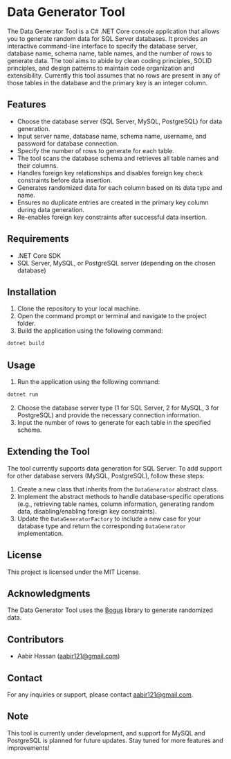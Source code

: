 # Data Generator Tool

The Data Generator Tool is a C# .NET Core console application that allows you to generate random data for SQL Server databases. It provides an interactive command-line interface to specify the database server, database name, schema name, table names, and the number of rows to generate data. The tool aims to abide by clean coding principles, SOLID principles, and design patterns to maintain code organization and extensibility. Currently this tool assumes that no rows are present in any of those tables in the database and the primary key is an integer column.

## Features

- Choose the database server (SQL Server, MySQL, PostgreSQL) for data generation.
- Input server name, database name, schema name, username, and password for database connection.
- Specify the number of rows to generate for each table.
- The tool scans the database schema and retrieves all table names and their columns.
- Handles foreign key relationships and disables foreign key check constraints before data insertion.
- Generates randomized data for each column based on its data type and name.
- Ensures no duplicate entries are created in the primary key column during data generation.
- Re-enables foreign key constraints after successful data insertion.

## Requirements

- .NET Core SDK
- SQL Server, MySQL, or PostgreSQL server (depending on the chosen database)

## Installation

1. Clone the repository to your local machine.
2. Open the command prompt or terminal and navigate to the project folder.
3. Build the application using the following command:

```bash
dotnet build
```

## Usage

1. Run the application using the following command:

```bash
dotnet run
```

2. Choose the database server type (1 for SQL Server, 2 for MySQL, 3 for PostgreSQL) and provide the necessary connection information.
3. Input the number of rows to generate for each table in the specified schema.

## Extending the Tool

The tool currently supports data generation for SQL Server. To add support for other database servers (MySQL, PostgreSQL), follow these steps:

1. Create a new class that inherits from the `DataGenerator` abstract class.
2. Implement the abstract methods to handle database-specific operations (e.g., retrieving table names, column information, generating random data, disabling/enabling foreign key constraints).
3. Update the `DataGeneratorFactory` to include a new case for your database type and return the corresponding `DataGenerator` implementation.

## License

This project is licensed under the MIT License.

## Acknowledgments

The Data Generator Tool uses the [Bogus](https://github.com/bchavez/Bogus) library to generate randomized data.

## Contributors

- Aabir Hassan (aabir121@gmail.com)

## Contact

For any inquiries or support, please contact aabir121@gmail.com.

## Note

This tool is currently under development, and support for MySQL and PostgreSQL is planned for future updates. Stay tuned for more features and improvements!
